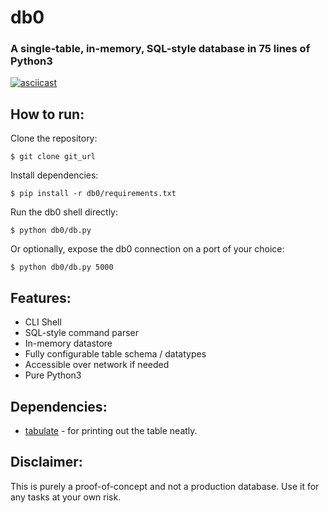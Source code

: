 # db0

### A single-table, in-memory, SQL-style database in 75 lines of Python3

[![asciicast](https://asciinema.org/a/305402.svg)](https://asciinema.org/a/305402)

## How to run:

Clone the repository: 

`$ git clone git_url`

Install dependencies:

`$ pip install -r db0/requirements.txt`

Run the db0 shell directly:

`$ python db0/db.py`

Or optionally, expose the db0 connection on a port of your choice:

`$ python db0/db.py 5000`

## Features:
- CLI Shell
- SQL-style command parser
- In-memory datastore
- Fully configurable table schema / datatypes
- Accessible over network if needed
- Pure Python3

## Dependencies:
- [tabulate](https://pypi.org/project/tabulate/) - for printing out the table neatly.

## Disclaimer:
This is purely a proof-of-concept and not a production database. Use it for any tasks at your own risk.